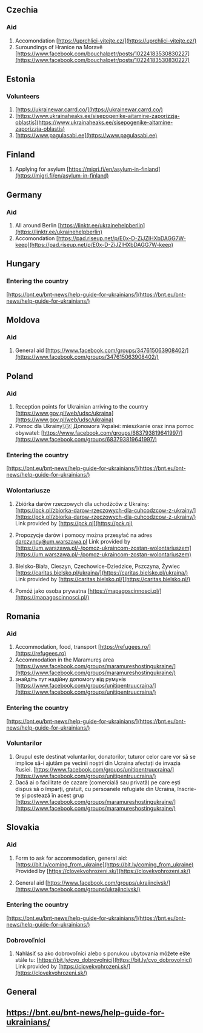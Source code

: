 ## Czechia

### Aid
1. Accomondation [https://uprchlici-vitejte.cz/](https://uprchlici-vitejte.cz/)
2. Suroundings of Hranice na Moravě [https://www.facebook.com/bouchalpetr/posts/10224183530830227](https://www.facebook.com/bouchalpetr/posts/10224183530830227)

## Estonia

### Volunteers
1. [https://ukrainewar.carrd.co/](https://ukrainewar.carrd.co/)
2. [https://www.ukrainaheaks.ee/sisepogenike-aitamine-zaporizzja-oblastis](https://www.ukrainaheaks.ee/sisepogenike-aitamine-zaporizzja-oblastis)
3. [https://www.pagulasabi.ee](https://www.pagulasabi.ee)

## Finland

1. Applying for asylum [https://migri.fi/en/asylum-in-finland](https://migri.fi/en/asylum-in-finland)

## Germany
### Aid
1. All around Berlin [https://linktr.ee/ukrainehelpberlin](https://linktr.ee/ukrainehelpberlin)
2. Accomondation [https://pad.riseup.net/p/E0x-D-ZiJZlHXbDAGG7W-keep](https://pad.riseup.net/p/E0x-D-ZiJZlHXbDAGG7W-keep)

## Hungary
### Entering the country
[https://bnt.eu/bnt-news/help-guide-for-ukrainians/](https://bnt.eu/bnt-news/help-guide-for-ukrainians/)

## Moldova
### Aid
1. General aid [https://www.facebook.com/groups/347615063908402/](https://www.facebook.com/groups/347615063908402/)


## Poland
### Aid
1. Reception points for Ukrainian arriving to the country [https://www.gov.pl/web/udsc/ukraina](https://www.gov.pl/web/udsc/ukraina)
2. Pomoc dla Ukrainy🇺🇦 Допомога Україні: mieszkanie oraz inna pomoc obywatel: [https://www.facebook.com/groups/683793819641997/](https://www.facebook.com/groups/683793819641997/)


### Entering the country
[https://bnt.eu/bnt-news/help-guide-for-ukrainians/](https://bnt.eu/bnt-news/help-guide-for-ukrainians/)

### Wolontariusze
1. Zbiórka darów rzeczowych dla uchodźców z Ukrainy: [https://pck.pl/zbiorka-darow-rzeczowych-dla-cuhcodzcow-z-ukrainy/](https://pck.pl/zbiorka-darow-rzeczowych-dla-cuhcodzcow-z-ukrainy/) Link provided by [https://pck.pl](https://pck.pl)

2. Propozycje darów i pomocy można przesyłać na adres darczyncy@um.warszawa.pl Link provided by [https://um.warszawa.pl/-/pomoz-ukraincom-zostan-wolontariuszem](https://um.warszawa.pl/-/pomoz-ukraincom-zostan-wolontariuszem)

3. Bielsko-Biała, Cieszyn, Czechowice-Dziedzice, Pszczyna, Żywiec [https://caritas.bielsko.pl/ukraina/](https://caritas.bielsko.pl/ukraina/) Link provided by [https://caritas.bielsko.pl/](https://caritas.bielsko.pl/)

4. Pomóż jako osoba prywatna [https://mapagoscinnosci.pl/](https://mapagoscinnosci.pl/)

## Romania
### Aid
1. Accommodation, food, transport [https://refugees.ro/](https://refugees.ro)
1. Accommodation in the Maramureș area [https://www.facebook.com/groups/maramureshostingukraine/](https://www.facebook.com/groups/maramureshostingukraine/)
2. знайдіть тут надійну допомогу від румунів [https://www.facebook.com/groups/unitipentruucraina/](https://www.facebook.com/groups/unitipentruucraina/)

### Entering the country
[https://bnt.eu/bnt-news/help-guide-for-ukrainians/](https://bnt.eu/bnt-news/help-guide-for-ukrainians/)

### Voluntarilor
1. Grupul este destinat voluntarilor, donatorilor, tuturor celor care vor să se implice să-i ajutăm pe vecinii noștri din Ucraina afectați de invazia Rusiei.  [https://www.facebook.com/groups/unitipentruucraina/](https://www.facebook.com/groups/unitipentruucraina/)
2. Dacă ai o facilitate de cazare (comercială sau privată) pe care ești dispus să o împarți, gratuit, cu persoanele refugiate din Ucraina, înscrie-te și postează în acest grup [https://www.facebook.com/groups/maramureshostingukraine/](https://www.facebook.com/groups/maramureshostingukraine/)

## Slovakia
### Aid
1. Form to ask for accommodation, general aid: [https://bit.ly/coming_from_ukraine](https://bit.ly/coming_from_ukraine) 
Provided by [https://clovekvohrozeni.sk/](https://clovekvohrozeni.sk/)

2. General aid [https://www.facebook.com/groups/ukrajincivsk/](https://www.facebook.com/groups/ukrajincivsk/)

### Entering the country
[https://bnt.eu/bnt-news/help-guide-for-ukrainians/](https://bnt.eu/bnt-news/help-guide-for-ukrainians/)

### Dobrovoľníci
1. Nahlásiť sa ako dobrovoľníci alebo s ponukou ubytovania môžete ešte stále tu: [https://bit.ly/cvo_dobrovolnici](https://bit.ly/cvo_dobrovolnici) Link provided by [https://clovekvohrozeni.sk/](https://clovekvohrozeni.sk/)

## General 

## https://bnt.eu/bnt-news/help-guide-for-ukrainians/
